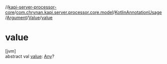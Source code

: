 //[kapi-server-processor-core](../../../../../index.md)/[com.chrynan.kapi.server.processor.core.model](../../../index.md)/[KotlinAnnotationUsage](../../index.md)/[Argument](../index.md)/[Value](index.md)/[value](value.md)

# value

[jvm]\
abstract val [value](value.md): [Any](https://kotlinlang.org/api/latest/jvm/stdlib/kotlin/-any/index.html)?

